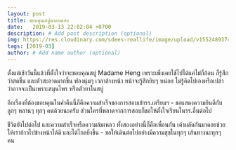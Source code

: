 ```yaml
---
layout: post
title: ขอบคุณสบู่มาดามเฮง
date:   2019-03-13 22:02:04 +0700
description: # Add post description (optional)
img: https://res.cloudinary.com/sdees-reallife/image/upload/v1552489374/IMG_20190312_201714304.jpg # Add image post (optional)
tags: [2019-03]
author: # Add name author (optional)
---
```

ตั้งแต่เช้าวันนี้แล้วที่ตั้งใจว่าจะขอบคุณสบู่ Madame Heng เพราะเพิ่งเคยใช้ไปได้แค่ไม่กี่ก้อน ก็รู้สึกว่าสดชื่น และตัวสะอาดมากขึ้น ฟองนุ่มๆ เวลาล้างหน้า หน้าจะรู้สึกยิบๆ หน่อย ไม่รู้คิดไปเองหรือเปล่าว่าอาจจะเป็นเพราะสมุนไพร หรือตัวยาในสบู่

อีกเรื่องที่ต้องขอบคุณในค่ำคืนนี้ก็คือความสำเร็จของการสอบเข้ารร.เตรียมฯ - ขอแสดงความยินดีกับลูกๆ หลานๆ ทุกๆ คนด้วยนะครับ ส่วนใครที่พลาดจากการสอบก็ขอให้ตั้งใจเรียนในรร.อื่นต่อไป

ชีวิตยังไปต่อไป และความสำเร็จหรือความล้มเหลว ทั้งสองอย่างนี้ก็คือเพื่อนกัน เค้าผลัดกันมาคอยช่วยให้เราก้าวไปข้างหน้าได้ดี และได้ไกลยิ่งขึ้น - ขอให้เดินต่อไปอย่างมีความสุขในทุกๆ เส้นทางนะทุกๆ คน
